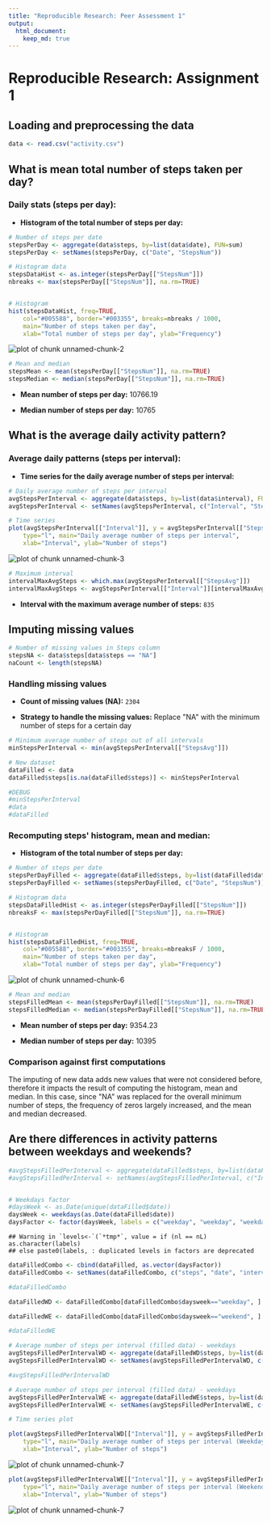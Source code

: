 ```yaml
---
title: "Reproducible Research: Peer Assessment 1"
output: 
  html_document:
    keep_md: true
---
```


# Reproducible Research: Assignment 1

## Loading and preprocessing the data


```r
data <- read.csv("activity.csv")
```

## What is mean total number of steps taken per day?


### Daily stats (steps per day):


- **Histogram of the total number of steps per day:**



```r
# Number of steps per date
stepsPerDay <- aggregate(data$steps, by=list(data$date), FUN=sum)
stepsPerDay <- setNames(stepsPerDay, c("Date", "StepsNum"))

# Histogram data
stepsDataHist <- as.integer(stepsPerDay[["StepsNum"]])
nbreaks <- max(stepsPerDay[["StepsNum"]], na.rm=TRUE)


# Histogram
hist(stepsDataHist, freq=TRUE, 
	col="#005588", border="#003355", breaks=nbreaks / 1000,
	main="Number of steps taken per day", 
	xlab="Total number of steps per day", ylab="Frequency")
```

![plot of chunk unnamed-chunk-2](figure/unnamed-chunk-2-1.png) 

```r
# Mean and median
stepsMean <- mean(stepsPerDay[["StepsNum"]], na.rm=TRUE)
stepsMedian <- median(stepsPerDay[["StepsNum"]], na.rm=TRUE)
```

- **Mean number of steps per day:** 10766.19

- **Median number of steps per day:** 10765



## What is the average daily activity pattern?

### Average daily patterns (steps per interval):

 - **Time series for the daily average number of steps per interval:**


```r
# Daily average number of steps per interval
avgStepsPerInterval <- aggregate(data$steps, by=list(data$interval), FUN=mean, na.rm=TRUE)
avgStepsPerInterval <- setNames(avgStepsPerInterval, c("Interval", "StepsAvg"))

# Time series
plot(avgStepsPerInterval[["Interval"]], y = avgStepsPerInterval[["StepsAvg"]], 
	type="l", main="Daily average number of steps per interval",
	xlab="Interval", ylab="Number of steps")
```

![plot of chunk unnamed-chunk-3](figure/unnamed-chunk-3-1.png) 

```r
# Maximum interval
intervalMaxAvgSteps <- which.max(avgStepsPerInterval[["StepsAvg"]])
intervalMaxAvgSteps <- avgStepsPerInterval[["Interval"]][intervalMaxAvgSteps]
```

- **Interval with the maximum average number of steps:** `835`


## Imputing missing values


```r
# Number of missing values in Steps column
stepsNA <- data$steps[data$steps == "NA"]
naCount <- length(stepsNA)
```

### Handling missing values

- **Count of missing values (NA):** `2304`

- **Strategy to handle the missing values:** Replace "NA" with the minimum number of steps for a certain day


```r
# Minimum average number of steps out of all intervals
minStepsPerInterval <- min(avgStepsPerInterval[["StepsAvg"]])

# New dataset
dataFilled <- data
dataFilled$steps[is.na(dataFilled$steps)] <- minStepsPerInterval

#DEBUG
#minStepsPerInterval
#data
#dataFilled
```

### Recomputing steps' histogram, mean and median:

- **Histogram of the total number of steps per day:**


```r
# Number of steps per date
stepsPerDayFilled <- aggregate(dataFilled$steps, by=list(dataFilled$date), FUN=sum)
stepsPerDayFilled <- setNames(stepsPerDayFilled, c("Date", "StepsNum"))

# Histogram data
stepsDataFilledHist <- as.integer(stepsPerDayFilled[["StepsNum"]])
nbreaksF <- max(stepsPerDayFilled[["StepsNum"]], na.rm=TRUE)


# Histogram
hist(stepsDataFilledHist, freq=TRUE, 
	col="#005588", border="#003355", breaks=nbreaksF / 1000,
	main="Number of steps taken per day", 
	xlab="Total number of steps per day", ylab="Frequency")
```

![plot of chunk unnamed-chunk-6](figure/unnamed-chunk-6-1.png) 

```r
# Mean and median
stepsFilledMean <- mean(stepsPerDayFilled[["StepsNum"]], na.rm=TRUE)
stepsFilledMedian <- median(stepsPerDayFilled[["StepsNum"]], na.rm=TRUE)
```

- **Mean number of steps per day:** 9354.23

- **Median number of steps per day:** 10395

### Comparison against first computations

The imputing of new data adds new values that were not considered before, therefore it impacts the result of computing the histogram, mean and median. In this case, since "NA" was replaced for the overall minimum number of steps, the frequency of zeros largely increased, and the mean and median decreased.


## Are there differences in activity patterns between weekdays and weekends?


```r
#avgStepsFilledPerInterval <- aggregate(dataFilled$steps, by=list(dataFilled$interval), FUN=mean)
#avgStepsFilledPerInterval <- setNames(avgStepsFilledPerInterval, c("Interval", "StepsAvg"))


# Weekdays factor 
#daysWeek <- as.Date(unique(dataFilled$date))
daysWeek <- weekdays(as.Date(dataFilled$date))
daysFactor <- factor(daysWeek, labels = c("weekday", "weekday", "weekday", "weekday", "weekday", "weekend", "weekend"))
```

```
## Warning in `levels<-`(`*tmp*`, value = if (nl == nL) as.character(labels)
## else paste0(labels, : duplicated levels in factors are deprecated
```

```r
dataFilledCombo <- cbind(dataFilled, as.vector(daysFactor))
dataFilledCombo <- setNames(dataFilledCombo, c("steps", "date", "interval", "daysweek"))

#dataFilledCombo

dataFilledWD <- dataFilledCombo[dataFilledCombo$daysweek=="weekday", ]

dataFilledWE <- dataFilledCombo[dataFilledCombo$daysweek=="weekend", ]

#dataFilledWE

# Average number of steps per interval (filled data) - weekdays
avgStepsFilledPerIntervalWD <- aggregate(dataFilledWD$steps, by=list(dataFilledWD$interval), FUN=mean)
avgStepsFilledPerIntervalWD <- setNames(avgStepsFilledPerIntervalWD, c("Interval", "StepsAvg"))

#avgStepsFilledPerIntervalWD

# Average number of steps per interval (filled data) - weekdays
avgStepsFilledPerIntervalWE <- aggregate(dataFilledWE$steps, by=list(dataFilledWE$interval), FUN=mean)
avgStepsFilledPerIntervalWE <- setNames(avgStepsFilledPerIntervalWE, c("Interval", "StepsAvg"))

# Time series plot

plot(avgStepsFilledPerIntervalWD[["Interval"]], y = avgStepsFilledPerIntervalWD[["StepsAvg"]], 
	type="l", main="Daily average number of steps per interval (Weekdays)",
	xlab="Interval", ylab="Number of steps")
```

![plot of chunk unnamed-chunk-7](figure/unnamed-chunk-7-1.png) 

```r
plot(avgStepsFilledPerIntervalWE[["Interval"]], y = avgStepsFilledPerIntervalWE[["StepsAvg"]], 
	type="l", main="Daily average number of steps per interval (Weekends)",
	xlab="Interval", ylab="Number of steps")
```

![plot of chunk unnamed-chunk-7](figure/unnamed-chunk-7-2.png) 
